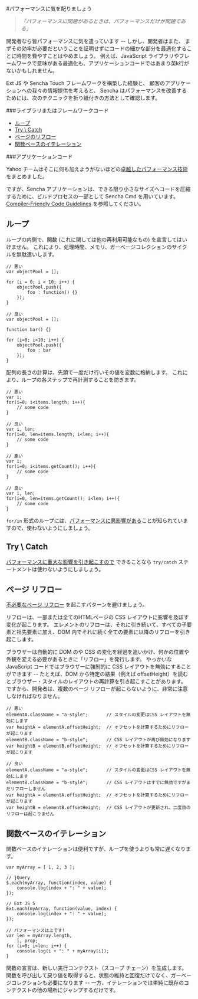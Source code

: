 #パフォーマンスに気を配りましょう

> *「パフォーマンスに問題があるときは、パフォーマンスだけが問題である」*

開発者なら皆パフォーマンスに気を遣っています -- しかし、開発者はまた、
まずその効率が必要だということを証明せずにコードの細かな部分を最適化することに時間を費やすことはやめましょう。
例えば、JavaScript ライブラリやフレームワークで意味がある最適化も、アプリケーションコードではあまり英k行がないかもしれません。

Ext JS や Sencha Touch フレームワークを構築した経験と、
顧客のアプリケーションへの我々の情報提供を考えると、
Sencha はパフォーマンスを改善するためには、次のテクニックを折り紙付きの方法として確認します。

###ライブラリまたはフレームワークコード

  - [ループ](#Loops)
  - [Try \ Catch](#Try_Catch)
  - [ページのリフロー](#Page_Reflow)
  - [関数ベースのイテレーション](#Function_Based_Iteration)

###アプリケーションコード

Yahoo チームはそこに何も加えようがないほどの[卓越したパフォーマンス技術](https://developer.yahoo.com/performance/)をまとめました。

ですが、Sencha アプリケーションは、できる限り小さなサイズへコードを圧縮するために、ビルドプロセスの一部として Sencha Cmd を用いています。
[Compiler-Friendly Code Guidelines](http://docs.sencha.com/cmd/5.x/cmd_compiler.html)
を参照してください。


## <a name="Loops" />ループ

ループの内側で、関数 (これに関しては他の再利用可能なもの) を宣言してはいけません。
これにより、処理時間、メモリ、ガーベージコレクションのサイクルを無駄遣いします。


    // 悪い
    var objectPool = [];

    for (i = 0; i < 10; i++) {
        objectPool.push({
            foo : function() {}
        });
    }

    // 良い
    var objectPool = [];

    function bar() {}

    for (i=0; i<10; i++) {
        objectPool.push({
            foo : bar
        });
    }


配列の長さの計算は、先頭で一度だけ行いその値を変数に格納します。
これにより、ループの各ステップで再計測することを防ぎます。


    // 悪い
    var i;
    for(i=0; i<items.length; i++){
        // some code
    }

    // 良い
    var i, len;
    for(i=0, len=items.length; i<len; i++){
        // some code
    }

    // 悪い
    var i;
    for(i=0; i<items.getCount(); i++){
        // some code
    }

    // 良い
    var i, len;
    for(i=0, len=items.getCount(); i<len; i++){
        // some code
    }

`for/in` 形式のループには、[パフォーマンスに悪影響がある](http://jsperf.com/for-in-vs-keys-vs-for)ことが知られていますので、使わないようにしましょう。

## <a name="Try_Catch" />Try \ Catch

[パフォーマンスに重大な影響を引き起こすので](http://jsperf.com/try-catch-in-loop-cost/5)
できることなら `try/catch` ステートメントは使わないようにしましょう。

## <a name="Page_Reflow" />ページ リフロー

[不必要なページ リフロー](http://www.kellegous.com/j/2013/01/26/layout-performance/)
を起こすパターンを避けましょう。

リフローは、一部または全てのHTMLページの CSS レイアウトに影響を及ぼす変化が起こります。
エレメントのリフローは、それに引き続いて、すべての子要素と祖先要素に加え、DOM 内でそれに続く全ての要素に以降のリフローを引き起こします。

ブラウザーは自動的に DOM のや CSS の変化を経過を追いかけ、何かの位置や外観を変える必要があるときに「リフロー」を発行します。
やっかいな JavaScript コードではブラウザーに強制的に CSS レイアウトを無効にすることができます -- たとえば、DOM から特定の結果（例えば offsetHeight）を読むとブラウザー・スタイルのレイアウトの再計算を引き起こすことがあります。
ですから、開発者は、複数のページ リフローが起こらないように、非常に注意しなければなりません。

    // 悪い
    elementA.className = "a-style";       // スタイルの変更はCSS レイアウトを無効にします
    var heightA = elementA.offsetHeight;  // オフセットを計算するためにリフローが起こります
    elementB.className = "b-style";       // CSS レイアウトが再び無効になります
    var heightB = elementB.offsetHeight;  // オフセットを計算するためにリフローが起こります

    // 良い
    elementA.className = "a-style";       // スタイルの変更はCSS レイアウトを無効にします
    elementB.className = "b-style";       // CSS レイアウトはすでに無効ですがまだリフローしません
    var heightA = elementA.offsetHeight;  // オフセットを計算するためにリフローが起こります
    var heightB = elementB.offsetHeight;  // CSS レイアウトが更新され、二度目のリフローは起こりません

## <a name="Function_Based_Iteration" />関数ベースのイテレーション

関数ベースのイテレーションは便利ですが、ループを使うよりも常に遅くなります。

    var myArray = [ 1, 2, 3 ];

    // jQuery
    $.each(myArray, function(index, value) {
        console.log(index + ": " + value);
    });

    // Ext JS 5
    Ext.each(myArray, function(value, index) {
        console.log(index + ": " + value);
    });

    // パフォーマンスは上です!
    var len = myArray.length,
        i, prop;
    for (i=0; i<len; i++) {
        console.log(i + ": " + myArray[i]);
    }

関数の宣言は、新しい実行コンテクスト（スコープ チェーン）を生成します。
関数を呼び出して戻り値を取得すると、状態の維持と回復だけでなく、ガーベージコレクションも必要になります --
一方、イテレーションでは単純に既存のコンテクストの他の場所にジャンプするだけです。
